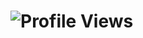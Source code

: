 # ![Profile Views](https://komarev.com/ghpvc/?username=guidoenr&color=green&style=flat-square&message=found+the+bash+bomb?)
